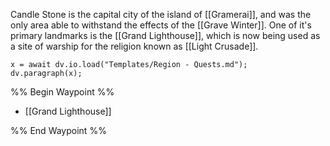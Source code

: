 Candle Stone is the capital city of the island of [[Gramerai]], and was the only area able to withstand the effects of the [[Grave Winter]]. One of it's primary landmarks is the [[Grand Lighthouse]], which is now being used as a site of warship for the religion known as [[Light Crusade]].
```dataviewjs
x = await dv.io.load("Templates/Region - Quests.md");
dv.paragraph(x);
```
%% Begin Waypoint %%
- [[Grand Lighthouse]]

%% End Waypoint %%
